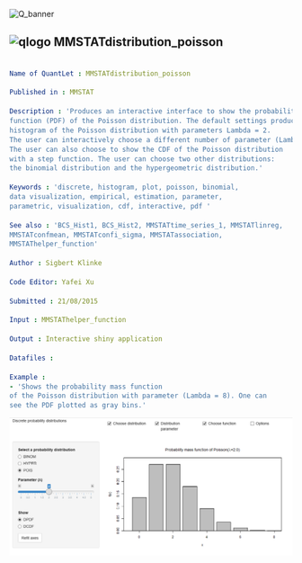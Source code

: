 
![Q_banner](https://github.com/QuantLet/Styleguide-and-Validation-procedure/blob/master/pictures/banner.png)

## ![qlogo](https://github.com/QuantLet/Styleguide-and-Validation-procedure/blob/master/pictures/qloqo.png) **MMSTATdistribution_poisson**

```yaml

Name of QuantLet : MMSTATdistribution_poisson

Published in : MMSTAT

Description : 'Produces an interactive interface to show the probability mass 
function (PDF) of the Poisson distribution. The default settings produce a 
histogram of the Poisson distribution with parameters Lambda = 2.
The user can interactively choose a different number of parameter (Lambda). 
The user can also choose to show the CDF of the Poisson distribution
with a step function. The user can choose two other distributions: 
the binomial distribution and the hypergeometric distribution.'

Keywords : 'discrete, histogram, plot, poisson, binomial, 
data visualization, empirical, estimation, parameter, 
parametric, visualization, cdf, interactive, pdf '

See also : 'BCS_Hist1, BCS_Hist2, MMSTATtime_series_1, MMSTATlinreg, 
MMSTATconfmean, MMSTATconfi_sigma, MMSTATassociation, 
MMSTAThelper_function'

Author : Sigbert Klinke

Code Editor: Yafei Xu

Submitted : 21/08/2015

Input : MMSTAThelper_function

Output : Interactive shiny application
 
Datafiles : 

Example : 
- 'Shows the probability mass function 
of the Poisson distribution with parameter (Lambda = 8). One can 
see the PDF plotted as gray bins.'

```

![Picture1](MMSTATditribution_poisson.png)


```r

```
